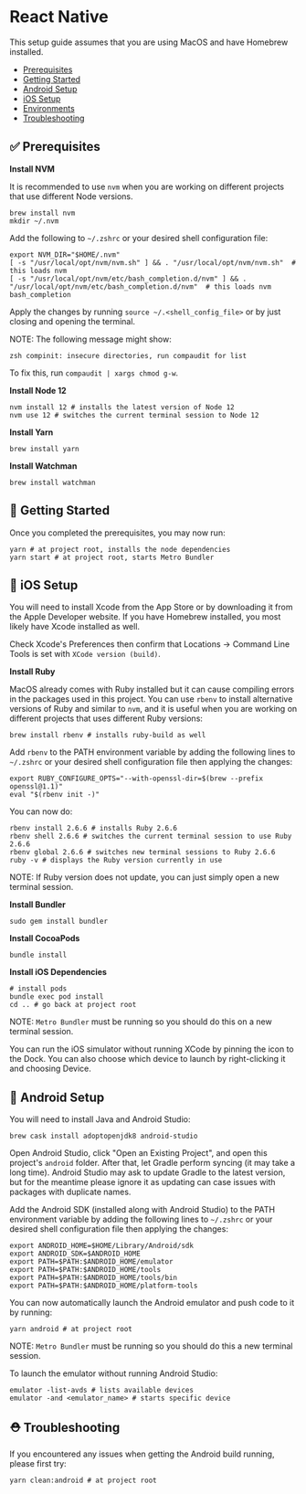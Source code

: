 # React Native

This setup guide assumes that you are using MacOS and have Homebrew installed.

- [Prerequisites](#-prerequisites)
- [Getting Started](#-getting-started)
- [Android Setup](#-android-setup)
- [iOS Setup](#-ios-setup)
- [Environments](#-environments)
- [Troubleshooting](#-troubleshooting)

## ✅ Prerequisites

**Install NVM**

It is recommended to use `nvm` when you are working on different projects that use different Node versions.

```shell
brew install nvm
mkdir ~/.nvm
```

Add the following to `~/.zshrc` or your desired shell configuration file:

```shell
export NVM_DIR="$HOME/.nvm"
[ -s "/usr/local/opt/nvm/nvm.sh" ] && . "/usr/local/opt/nvm/nvm.sh"  # this loads nvm
[ -s "/usr/local/opt/nvm/etc/bash_completion.d/nvm" ] && . "/usr/local/opt/nvm/etc/bash_completion.d/nvm"  # this loads nvm bash_completion
```

Apply the changes by running `source ~/.<shell_config_file>` or by just closing and opening the terminal.

NOTE: The following message might show:

```
zsh compinit: insecure directories, run compaudit for list
```

To fix this, run `compaudit | xargs chmod g-w`.

**Install Node 12**

```shell
nvm install 12 # installs the latest version of Node 12
nvm use 12 # switches the current terminal session to Node 12
```

**Install Yarn**

```shell
brew install yarn
```

**Install Watchman**

```
brew install watchman
```

## 🎉 Getting Started

Once you completed the prerequisites, you may now run:

```shell
yarn # at project root, installs the node dependencies
yarn start # at project root, starts Metro Bundler
```

## 📱 iOS Setup

You will need to install Xcode from the App Store or by downloading it from the Apple Developer website. If you have Homebrew installed, you most likely have Xcode installed as well.

Check Xcode's Preferences then confirm that Locations -> Command Line Tools is set with `XCode version (build)`.

**Install Ruby**

MacOS already comes with Ruby installed but it can cause compiling errors in the packages used in this project. You can use `rbenv` to install alternative versions of Ruby and similar to `nvm`, and it is useful when you are working on different projects that uses different Ruby versions:

```shell
brew install rbenv # installs ruby-build as well
```

Add `rbenv` to the PATH environment variable by adding the following lines to `~/.zshrc` or your desired shell configuration file then applying the changes:

```shell
export RUBY_CONFIGURE_OPTS="--with-openssl-dir=$(brew --prefix openssl@1.1)"
eval "$(rbenv init -)"
```

You can now do:

```shell
rbenv install 2.6.6 # installs Ruby 2.6.6
rbenv shell 2.6.6 # switches the current terminal session to use Ruby 2.6.6
rbenv global 2.6.6 # switches new terminal sessions to Ruby 2.6.6
ruby -v # displays the Ruby version currently in use
```

NOTE: If Ruby version does not update, you can just simply open a new terminal session.

**Install Bundler**

```shell
sudo gem install bundler
```

**Install CocoaPods**

```shell
bundle install
```

**Install iOS Dependencies**

```shell
# install pods
bundle exec pod install
cd .. # go back at project root
```

NOTE: `Metro Bundler` must be running so you should do this on a new terminal session.

You can run the iOS simulator without running XCode by pinning the icon to the Dock. You can also choose which device to launch by right-clicking it and choosing Device.

## 🤖 Android Setup

You will need to install Java and Android Studio:

```shell
brew cask install adoptopenjdk8 android-studio
```

Open Android Studio, click "Open an Existing Project", and open this project's `android` folder. After that, let Gradle perform syncing (it may take a long time). Android Studio may ask to update Gradle to the latest version, but for the meantime please ignore it as updating can case issues with packages with duplicate names.

Add the Android SDK (installed along with Android Studio) to the PATH environment variable by adding the following lines to `~/.zshrc` or your desired shell configuration file then applying the changes:

```shell
export ANDROID_HOME=$HOME/Library/Android/sdk
export ANDROID_SDK=$ANDROID_HOME
export PATH=$PATH:$ANDROID_HOME/emulator
export PATH=$PATH:$ANDROID_HOME/tools
export PATH=$PATH:$ANDROID_HOME/tools/bin
export PATH=$PATH:$ANDROID_HOME/platform-tools
```

You can now automatically launch the Android emulator and push code to it by running:

```shell
yarn android # at project root
```

NOTE: `Metro Bundler` must be running so you should do this a new terminal session.

To launch the emulator without running Android Studio:

```shell
emulator -list-avds # lists available devices
emulator -and <emulator_name> # starts specific device
```

## ⛑ Troubleshooting

If you encountered any issues when getting the Android build running, please first try:

```shell
yarn clean:android # at project root
```
